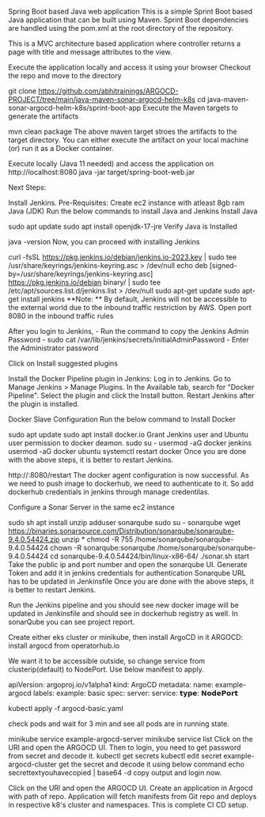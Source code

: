
Spring Boot based Java web application
This is a simple Sprint Boot based Java application that can be built using Maven. Sprint Boot dependencies are handled using the pom.xml at the root directory of the repository.

This is a MVC architecture based application where controller returns a page with title and message attributes to the view.

Execute the application locally and access it using your browser
Checkout the repo and move to the directory

git clone https://github.com/abhitrainings/ARGOCD-PROJECT/tree/main/java-maven-sonar-argocd-helm-k8s
cd java-maven-sonar-argocd-helm-k8s/sprint-boot-app
Execute the Maven targets to generate the artifacts

mvn clean package
The above maven target stroes the artifacts to the target directory. You can either execute the artifact on your local machine (or) run it as a Docker container.


Execute locally (Java 11 needed) and access the application on http://localhost:8080
java -jar target/spring-boot-web.jar

Next Steps:

Install Jenkins.
Pre-Requisites:
Create ec2 instance with atleast 8gb ram
Java (JDK)
Run the below commands to install Java and Jenkins
Install Java

sudo apt update
sudo apt install openjdk-17-jre
Verify Java is Installed

java -version
Now, you can proceed with installing Jenkins

curl -fsSL https://pkg.jenkins.io/debian/jenkins.io-2023.key | sudo tee \
  /usr/share/keyrings/jenkins-keyring.asc > /dev/null
echo deb [signed-by=/usr/share/keyrings/jenkins-keyring.asc] \
  https://pkg.jenkins.io/debian binary/ | sudo tee \
  /etc/apt/sources.list.d/jenkins.list > /dev/null
sudo apt-get update
sudo apt-get install jenkins
**Note: ** By default, Jenkins will not be accessible to the external world due to the inbound traffic restriction by AWS. Open port 8080 in the inbound traffic rules

After you login to Jenkins, - Run the command to copy the Jenkins Admin Password - sudo cat /var/lib/jenkins/secrets/initialAdminPassword - Enter the Administrator password

Click on Install suggested plugins

Install the Docker Pipeline plugin in Jenkins:
Log in to Jenkins.
Go to Manage Jenkins > Manage Plugins.
In the Available tab, search for "Docker Pipeline".
Select the plugin and click the Install button.
Restart Jenkins after the plugin is installed.

Docker Slave Configuration
Run the below command to Install Docker

sudo apt update
sudo apt install docker.io
Grant Jenkins user and Ubuntu user permission to docker deamon.
sudo su - 
usermod -aG docker jenkins
usermod -aG docker ubuntu
systemctl restart docker
Once you are done with the above steps, it is better to restart Jenkins.

http://<ec2-instance-public-ip>:8080/restart
The docker agent configuration is now successful.
As we need to push image to dockerhub, we need to authenticate to it. So add dockerhub credentials in jenkins through manage credentilas.


Configure a Sonar Server in the same ec2 instance

sudo sh 
apt install unzip
adduser sonarqube
sudo su - sonarqube
wget https://binaries.sonarsource.com/Distribution/sonarqube/sonarqube-9.4.0.54424.zip
unzip *
chmod -R 755 /home/sonarqube/sonarqube-9.4.0.54424
chown -R sonarqube:sonarqube /home/sonarqube/sonarqube-9.4.0.54424
cd sonarqube-9.4.0.54424/bin/linux-x86-64/
./sonar.sh start
Take the public ip and port number and open the sonarqube UI. Generate Token and add it in jenkins credentials for authentication
Sonarqube URL has to be updated in Jenkinsfile
Once you are done with the above steps, it is better to restart Jenkins.

Run the Jenkins pipeline and you should see new docker image will be updated in Jenkinsfile and should see in dockerhub registry as well.
In sonarQube you can see project report.

Create either eks cluster or minikube, then install ArgoCD in it 
ARGOCD:
install argocd from operatorhub.io

We want it to be accessible outside, so change service from clusterip(default) to NodePort. Use below manifest to apply.

apiVersion: argoproj.io/v1alpha1
kind: ArgoCD
metadata:
  name: example-argocd
  labels:
    example: basic
spec:
  server:
    service:
       𝘁𝘆𝗽𝗲: 𝗡𝗼𝗱𝗲𝗣𝗼𝗿𝘁

kubectl apply -f argocd-basic.yaml

check pods and wait for 3 min and see all pods are in running state.

minikube service example-argocd-server
minikube service list 
Click on the URl and open the ARGOCD UI.
Then to login, you need to get password from secret and decode it.
kubectl get secrets 
kubectl edit secret example-argocd-cluster
get the secret and decode it using below command
echo secrettextyouhavecopied |  base64 -d 
copy output and login now.


Click on the URl and open the ARGOCD UI.
Create an application in Argocd with path of repo.
Application will fetch manifests from Git repo and deploys in respective k8's cluster and namespaces.
This is complete CI CD setup.


